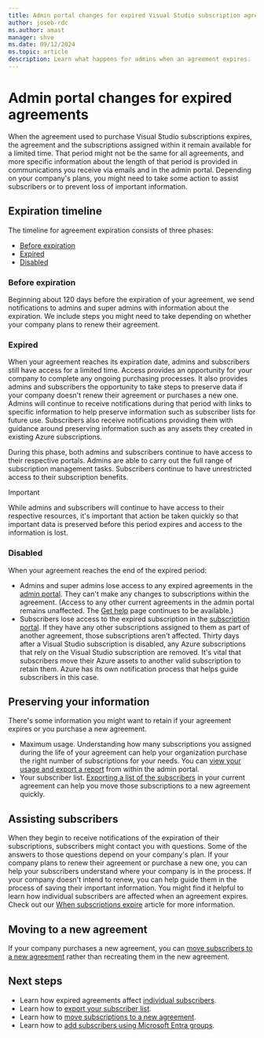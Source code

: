 ```yaml
---
title: Admin portal changes for expired Visual Studio subscription agreements
author: joseb-rdc
ms.author: amast
manager: shve
ms.date: 09/12/2024
ms.topic: article
description: Learn what happens for admins when an agreement expires.
---
```


# Admin portal changes for expired agreements

When the agreement used to purchase Visual Studio subscriptions expires, the agreement and the subscriptions assigned within it remain available for a limited time. That period might not be the same for all agreements, and more specific information about the length of that period is provided in communications you receive via emails and in the admin portal. Depending on your company's plans, you might need to take some action to assist subscribers or to prevent loss of important information.

## Expiration timeline

The timeline for agreement expiration consists of three phases:
+ [Before expiration](#before-expiration)
+ [Expired](#expired)
+ [Disabled](#disabled)

### Before expiration

Beginning about 120 days before the expiration of your agreement, we send notifications to admins and super admins with information about the expiration. We include steps you might need to take depending on whether your company plans to renew their agreement. 

### Expired

When your agreement reaches its expiration date, admins and subscribers still have access for a limited time. Access provides an opportunity for your company to complete any ongoing purchasing processes. It also provides admins and subscribers the opportunity to take steps to preserve data if your company doesn't renew their agreement or purchases a new one. Admins will continue to receive notifications during that period with links to specific information to help preserve information such as subscriber lists for future use. Subscribers also receive notifications providing them with guidance around preserving information such as any assets they created in existing Azure subscriptions. 

During this phase, both admins and subscribers continue to have access to their respective portals. Admins are able to carry out the full range of subscription management tasks. Subscribers continue to have unrestricted access to their subscription benefits. 

> [!IMPORTANT]
> While admins and subscribers will continue to have access to their respective resources, it's important that action be taken quickly so that important data is preserved before this period expires and access to the information is lost.

### Disabled

When your agreement reaches the end of the expired period:
+ Admins and super admins lose access to any expired agreements in the [admin portal](https://manage.visualstudio.com). They can't make any changes to subscriptions within the agreement. (Access to any other current agreements in the admin portal remains unaffected. The [Get help](https://manage.visualstudio.com/gethelp) page continues to be available.)
+ Subscribers lose access to the expired subscription in the [subscription portal](https://my.visualstudio.com). If they have any other subscriptions assigned to them as part of another agreement, those subscriptions aren't affected. Thirty days after a Visual Studio subscription is disabled, any Azure subscriptions that rely on the Visual Studio subscription are removed. It's vital that subscribers move their Azure assets to another valid subscription to retain them. Azure has its own notification process that helps guide subscribers in this case. 

## Preserving your information

There's some information you might want to retain if your agreement expires or you purchase a new agreement. 
+ Maximum usage. Understanding how many subscriptions you assigned during the life of your agreement can help your organization purchase the right number of subscriptions for your needs. You can [view your usage and export a report](maximum-usage.md) from within the admin portal. 
+ Your subscriber list. [Exporting a list of the subscribers](exporting-subscriptions.md) in your current agreement can help you move those subscriptions to a new agreement quickly. 

## Assisting subscribers

When they begin to receive notifications of the expiration of their subscriptions, subscribers might contact you with questions. Some of the answers to those questions depend on your company's plan. If your company plans to renew their agreement or purchase a new one, you can help your subscribers understand where your company is in the process. If your company doesn't intend to renew, you can help guide them in the process of saving their important information. You might find it helpful to learn how individual subscribers are affected when an agreement expires. Check out our [When subscriptions expire](subscription-expiration.md) article for more information. 

## Moving to a new agreement

If your company purchases a new agreement, you can [move subscribers to a new agreement](migrate-subscriptions.md) rather than recreating them in the new agreement. 

## Next steps

+ Learn how expired agreements affect [individual subscribers](subscription-expiration.md).
+ Learn how to [export your subscriber list](exporting-subscriptions.md).
+ Learn how to [move subscriptions to a new agreement](migrate-subscriptions.md).
+ Learn how to [add subscribers using Microsoft Entra groups](assign-license-bulk.md#use-entra-id-groups-to-assign-subscriptions).
